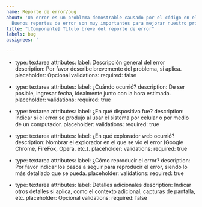```yaml
---
name: Reporte de error/bug
about: 'Un error es un problema demostrable causado por el código en el repositorio.
  Buenos reportes de error son muy importantes para mejorar nuestro proyecto, ¡gracias! '
title: "[Componente] Título breve del reporte de error"
labels: bug
assignees: ''

---
```


- type: textarea
  attributes:
    label: Descripción general del error
    description: Por favor describe brevemente del problema, si aplica.
    placeholder: Opcional
  validations:
    required: false

- type: textarea
  attributes:
    label: ¿Cuándo ocurrió?
    description: De ser posible, ingresar fecha, idealmente junto con la hora estimada.
    placeholder:
  validations:
    required: true

- type: textarea
  attributes:
    label: ¿En qué dispositivo fue?
    description: Indicar si el error se produjo al usar el sistema por celular o por medio de un computador.
    placeholder:
  validations:
    required: true

- type: textarea
  attributes:
    label: ¿En qué explorador web ocurrió?
    description: Nombrar el explorador en el que se vio el error (Google Chrome, FireFox, Opera, etc.).
    placeholder:
  validations:
    required: true

- type: textarea
  attributes:
    label: ¿Cómo reproducir el error?
    description: Por favor indicar los pasos a seguir para reproducir el error, siendo lo más detallado que se pueda.
    placeholder:
  validations:
    required: true

- type: textarea
  attributes:
    label: Detalles adicionales
    description: Indicar otros detalles si aplica, como el contexto adicional, capturas de pantalla, etc.
    placeholder: Opcional
  validations:
    required: false
